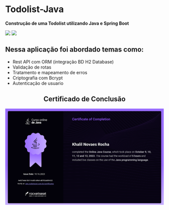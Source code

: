 # Todolist-Java
__Construção de uma Todolist utilizando Java e Spring Boot__

<div style="display: inline_blick">
<img height=60 src="https://cdn.jsdelivr.net/gh/devicons/devicon/icons/java/java-original-wordmark.svg" />

<img height=60 src="https://cdn.jsdelivr.net/gh/devicons/devicon/icons/spring/spring-original-wordmark.svg" />
</div>

## Nessa aplicação foi abordado temas como:
* Rest API com ORM (integração BD H2 Database)
* Validação de rotas
* Tratamento e mapeamento de erros
* Criptografia com Bcrypt
* Autenticação de usuario

<div align="center">

## Certificado de Conclusão
<img src="img/certificate.jpg">
</div>
